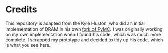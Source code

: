 Credits
=======

This repository is adapted from the Kyle Huston, who did an initial
implementation of DRAM in his own [fork of PyMC](https://github.com/khuston/pymc).
I was originally working on my own implementation when I found his code,
which was much more complete. I scrapped my prototype and decided to
tidy up his code, which is what you see here.

